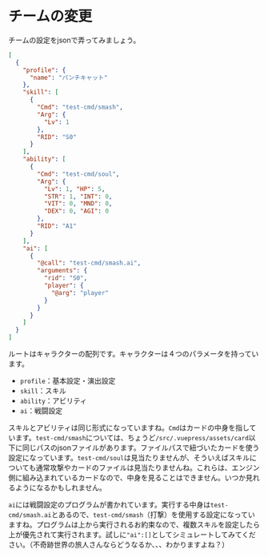 # チームの変更

チームの設定をjsonで弄ってみましょう。

```json
[
  {
    "profile": {
      "name": "パンチキャット"
    },
    "skill": [
      {
        "Cmd": "test-cmd/smash",
        "Arg": {
          "Lv": 1
        },
        "RID": "S0"
      }
    ],
    "ability": [
      {
        "Cmd": "test-cmd/soul",
        "Arg": {
          "Lv": 1, "HP": 5,
          "STR": 1, "INT": 0,
          "VIT": 0, "MND": 0,
          "DEX": 0, "AGI": 0
        },
        "RID": "A1"
      }
    ],
    "ai": [
      {
        "@call": "test-cmd/smash.ai",
        "arguments": {
          "rid": "S0",
          "player": {
            "@arg": "player"
          }
        }
      }
    ]
  }
]
```

ルートはキャラクターの配列です。キャラクターは４つのパラメータを持っています。

* `profile`：基本設定・演出設定
* `skill`：スキル
* `ability`：アビリティ
* `ai`：戦闘設定

スキルとアビリティは同じ形式になっていますね。`Cmd`はカードの中身を指しています。`test-cmd/smash`については、ちょうど`/src/.vuepress/assets/card`以下に同じパスのjsonファイルがあります。ファイルパスで紐づいたカードを使う設定になっています。`test-cmd/soul`は見当たりませんが、そういえばスキルについても通常攻撃やカードのファイルは見当たりませんね。これらは、エンジン側に組み込まれているカードなので、中身を見ることはできません。いつか見れるようになるかもしれません。

`ai`には戦闘設定のプログラムが書かれています。実行する中身は`test-cmd/smash.ai`とあるので、`test-cmd/smash`（打撃）を使用する設定になっていますね。プログラムは上から実行されるお約束なので、複数スキルを設定したら上が優先されて実行されます。試しに`"ai":[]`としてシミュレートしてみてください。（不奇跡世界の旅人さんならどうなるか、、、わかりますよね？）

